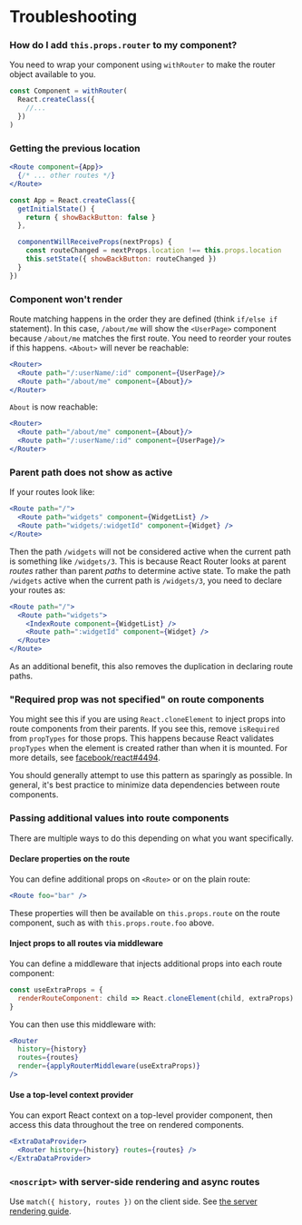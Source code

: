 # Troubleshooting

### How do I add `this.props.router` to my component?

You need to wrap your component using `withRouter` to make the router object available to you.

```jsx
const Component = withRouter(
  React.createClass({
    //...
  })
)
```


### Getting the previous location

```jsx
<Route component={App}>
  {/* ... other routes */}
</Route>

const App = React.createClass({
  getInitialState() {
    return { showBackButton: false }
  },

  componentWillReceiveProps(nextProps) {
    const routeChanged = nextProps.location !== this.props.location
    this.setState({ showBackButton: routeChanged })
  }
})
```


### Component won't render

Route matching happens in the order they are defined (think `if/else if` statement). In this case, `/about/me` will show the `<UserPage>` component because `/about/me` matches the first route. You need to reorder your routes if this happens. `<About>` will never be reachable:

```jsx
<Router>
  <Route path="/:userName/:id" component={UserPage}/>
  <Route path="/about/me" component={About}/>
</Router>
```

`About` is now reachable:

```jsx
<Router>
  <Route path="/about/me" component={About}/>
  <Route path="/:userName/:id" component={UserPage}/>
</Router>
```


### Parent path does not show as active

If your routes look like:

```jsx
<Route path="/">
  <Route path="widgets" component={WidgetList} />
  <Route path="widgets/:widgetId" component={Widget} />
</Route>
```

Then the path `/widgets` will not be considered active when the current path is something like `/widgets/3`. This is because React Router looks at parent _routes_ rather than parent _paths_ to determine active state. To make the path `/widgets` active when the current path is `/widgets/3`, you need to declare your routes as:

```jsx
<Route path="/">
  <Route path="widgets">
    <IndexRoute component={WidgetList} />
    <Route path=":widgetId" component={Widget} />
  </Route>
</Route>
```

As an additional benefit, this also removes the duplication in declaring route paths.


### "Required prop was not specified" on route components

You might see this if you are using `React.cloneElement` to inject props into route components from their parents. If you see this, remove `isRequired` from `propTypes` for those props. This happens because React validates `propTypes` when the element is created rather than when it is mounted. For more details, see [facebook/react#4494](https://github.com/facebook/react/issues/4494#issuecomment-125068868).

You should generally attempt to use this pattern as sparingly as possible. In general, it's best practice to minimize data dependencies between route components.


### Passing additional values into route components

There are multiple ways to do this depending on what you want specifically.

#### Declare properties on the route

You can define additional props on `<Route>` or on the plain route:

```jsx
<Route foo="bar" />
```

These properties will then be available on `this.props.route` on the route component, such as with `this.props.route.foo` above.

#### Inject props to all routes via middleware

You can define a middleware that injects additional props into each route component:

```jsx
const useExtraProps = {
  renderRouteComponent: child => React.cloneElement(child, extraProps)
}
```

You can then use this middleware with:

```jsx
<Router
  history={history}
  routes={routes}
  render={applyRouterMiddleware(useExtraProps)}
/>
```

#### Use a top-level context provider

You can export React context on a top-level provider component, then access this data throughout the tree on rendered components.

```jsx
<ExtraDataProvider>
  <Router history={history} routes={routes} />
</ExtraDataProvider>
```


### `<noscript>` with server-side rendering and async routes

Use `match({ history, routes })` on the client side. See [the server rendering guide](guides/ServerRendering.md#async-routes).

